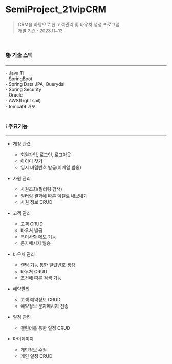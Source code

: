 # SemiProject_21vipCRM
> CRM을 바탕으로 한 고객관리 및 바우처 생성 프로그램<br>개발 기간 : 2023.11~12
<br>

### :books: 기술 스택
<hr>
- Java 11<br>
- SpringBoot<br>
- Spring Data JPA, Querydsl<br>
- Spring Security<br>
- Oracle<br>
- AWS(Light sail)<br>
- tomcat9 배포<br>
<br>

### :information_source: 주요기능 
<hr>

- 계정 관련
    - 회원가입, 로그인, 로그아웃
    - 아이디 찾기
    - 임시 비밀번호 발급(이메일 발송)
- 사원 관리
    - 사원조회(필터링 검색) 
    - 필터링 결과에 따른 엑셀로 내보내기
    - 사원 정보 CRUD

- 고객 관리 
    - 고객 CRUD
    - 바우처 발급
    - 특이사항 메모 기능
    - 문자메시지 발송
- 바우처 관리 
    - 랜덤 기능 통한 일련번호 생성
    - 바우처 CRUD
    - 조건에 따른 검색 기능

- 예약관리
    - 고객 예약정보 CRUD
    - 예약정보 문자메시지 전송
- 일정 관리 
    - 캘린더를 통한 일정 CRUD
- 마이페이지
    - 개인정보 수정
    - 개인 일정 CRUD
